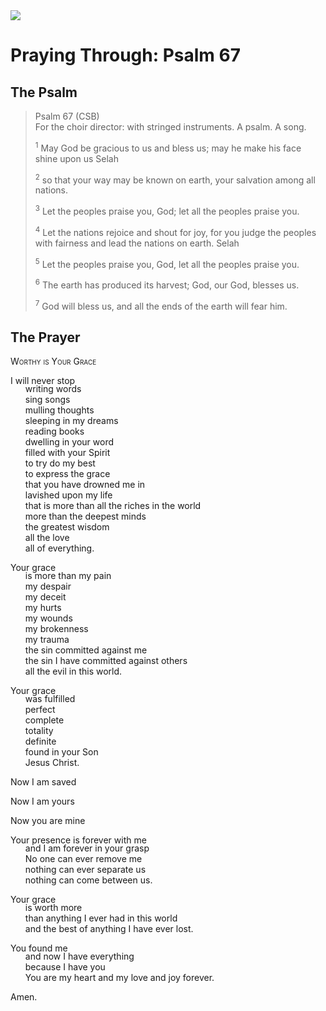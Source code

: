 <img class="intro-right" src="/images/art-paris-psalter.jpg">

<style>
  li {list-style-type: none;}
  p + ul {
    margin-top: -18px;
}
</style>

# Praying Through: Psalm 67

## The Psalm

>Psalm 67 (CSB)  
><sup></sup> For the choir director: with stringed instruments. A psalm. A song. 
>
><sup>1</sup> May God be gracious to us and bless us; may he make his face shine upon us Selah 
>
><sup>2</sup> so that your way may be known on earth, your salvation among all nations. 
>
><sup>3</sup> Let the peoples praise you, God; let all the peoples praise you. 
>
><sup>4</sup> Let the nations rejoice and shout for joy, for you judge the peoples with fairness and lead the nations on earth. Selah 
>
><sup>5</sup> Let the peoples praise you, God, let all the peoples praise you. 
>
><sup>6</sup> The earth has produced its harvest; God, our God, blesses us. 
>
><sup>7</sup> God will bless us, and all the ends of the earth will fear him.

## The Prayer

<div style="font-variant: small-caps;">
Worthy is Your Grace
</div>

I will never stop
* writing words
* sing songs
* mulling thoughts
* sleeping in my dreams
* reading books
* dwelling in your word
* filled with your Spirit
* to try do my best
* to express the grace
* that you have drowned me in
* lavished upon my life
* that is more than all the riches in the world
* more than the deepest minds
* the greatest wisdom
* all the love
* all of everything.

Your grace
* is more than my pain
* my despair
* my deceit
* my hurts
* my wounds
* my brokenness
* my trauma
* the sin committed against me
* the sin I have committed against others
* all the evil in this world.

Your grace
* was fulfilled
* perfect
* complete
* totality
* definite
* found in your Son
* Jesus Christ.

Now I am saved

Now I am yours

Now you are mine

Your presence is forever with me
* and I am forever in your grasp
* No one can ever remove me
* nothing can ever separate us
* nothing can come between us.

Your grace
* is worth more
* than anything I ever had in this world
* and the best of anything I have ever lost.

You found me
* and now I have everything
* because I have you
* You are my heart and my love and joy forever.

Amen.

